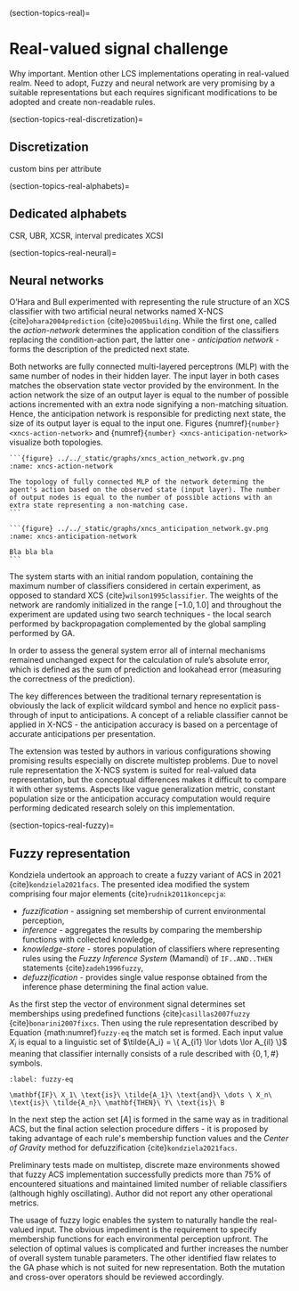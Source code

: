 (section-topics-real)=
# Real-valued signal challenge

Why important. Mention other LCS implementations operating in real-valued realm. Need to adopt, Fuzzy and neural network are very promising by a suitable representations but each requires significant modifications to be adopted and create non-readable rules.

(section-topics-real-discretization)=
## Discretization
custom bins per attribute

(section-topics-real-alphabets)=
## Dedicated alphabets
CSR, UBR, XCSR, interval predicates
XCSI

(section-topics-real-neural)=
## Neural networks
O’Hara and Bull experimented with representing the rule structure of an XCS classifier with two artificial neural networks named X-NCS {cite}`ohara2004prediction` {cite}`o2005building`. While the first one, called the _action-network_  determines the application condition of the classifiers replacing the condition-action part, the latter one - _anticipation network_ - forms the description of the predicted next state.

Both networks are fully connected multi-layered perceptrons (MLP) with the same number of nodes in their hidden layer. The input layer in both cases matches the observation state vector provided by the environment. In the action network the size of an output layer is equal to the number of possible actions incremented with an extra node signifying a non-matching situation. Hence, the anticipation network is responsible for predicting next state, the size of its output layer is equal to the input one. Figures {numref}`{number} <xncs-action-network>` and {numref}`{number} <xncs-anticipation-network>` visualize both topologies. 

````{tabbed} Action Network
```{figure} ../../_static/graphs/xncs_action_network.gv.png
:name: xncs-action-network

The topology of fully connected MLP of the network determing the agent's action based on the observed state (input layer). The number of output nodes is equal to the number of possible actions with an extra state representing a non-matching case.
```
````

````{tabbed} Anticipation Network
```{figure} ../../_static/graphs/xncs_anticipation_network.gv.png
:name: xncs-anticipation-network

Bla bla bla
```
````

The system starts with an initial random population, containing the maximum number of classifiers considered in certain experiment, as opposed to standard XCS {cite}`wilson1995classifier`. The weights of the network are randomly initialized in the range $[-1.0, 1.0]$ and throughout the experiment are updated using two search techniques - the local search performed by backpropagation complemented by the global sampling performed by GA.

In order to assess the general system error all of internal mechanisms remained unchanged expect for the calculation of rule’s absolute error, which is defined as the sum of prediction and  lookahead error (measuring the correctness of the prediction). 

The key differences between the traditional ternary representation is obviously the lack of explicit wildcard symbol and hence no explicit pass-through of input to anticipations. A concept of a reliable classifier cannot be applied in X-NCS - the anticipation accuracy is based on a percentage of accurate anticipations per presentation.

The extension was tested by authors in various configurations showing promising results especially on discrete multistep problems. Due to novel rule representation the X-NCS system is suited for real-valued data representation, but the conceptual differences makes it difficult to compare it with other systems. Aspects like vague generalization metric, constant population size or the anticipation accuracy computation would require performing dedicated research solely on this implementation.

(section-topics-real-fuzzy)=
## Fuzzy representation
Kondziela undertook an approach to create a fuzzy variant of ACS in 2021 {cite}`kondziela2021facs`. The presented idea modified the system comprising four major elements {cite}`rudnik2011koncepcja`:

- _fuzzification_ - assigning set membership of current environmental perception,
- _inference_ - aggregates the results by comparing the membership functions with collected knowledge,
- _knowledge-store_ - stores population of classifiers where representing rules using the _Fuzzy Inference System_ (Mamandi) of `IF..AND..THEN` statements {cite}`zadeh1996fuzzy`,
- _defuzzification_ - provides single value response obtained from the inference phase determining the final action value.

As the first step the vector of environment signal determines set memberships using predefined functions {cite}`casillas2007fuzzy` {cite}`bonarini2007fixcs`. Then using the rule representation described by Equation {math:numref}`fuzzy-eq` the match set is formed. Each input value $X_i$ is equal to a linguistic set of $\tilde{A_i} = \{ A_{i1} \lor \dots \lor A_{il} \}$ meaning that classifier internally consists of a rule described with $\{0, 1, \# \}$ symbols.

```{math}
:label: fuzzy-eq

\mathbf{IF}\ X_1\ \text{is}\ \tilde{A_1}\ \text{and}\ \dots \ X_n\ \text{is}\ \tilde{A_n}\ \mathbf{THEN}\ Y\ \text{is}\ B 
```

In the next step the action set $[A]$ is formed in the same way as in traditional ACS, but the final action selection procedure differs - it is proposed by taking advantage of each rule's membership function values and the _Center of Gravity_ method for defuzzification {cite}`kondziela2021facs`.

Preliminary tests made on multistep, discrete maze environments showed that fuzzy ACS implementation successfully predicts more than 75% of encountered situations and maintained limited number of reliable classifiers (although highly oscillating). Author did not report any other operational metrics.

The usage of fuzzy logic enables the system to naturally handle the real-valued input. The obvious impediment is the requirement to specify membership functions for each environmental perception upfront. The selection of optimal values is complicated and further increases the number of overall system tunable parameters. The other identified flaw relates to the GA phase which is not suited for new representation. Both the mutation and cross-over operators should be reviewed accordingly.